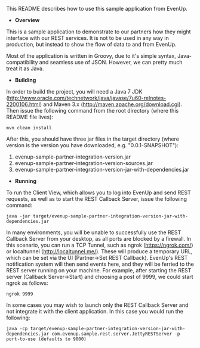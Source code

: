 This README describes how to use this sample application from EvenUp.

* **Overview**

This is a sample application to demonstrate to our partners how they might interface with our REST services.  It is not to be used in any way in production, but instead to show the flow of data to and from EvenUp.

Most of the application is written in Groovy, due to it's simple syntax, Java-compatibility and seamless use of JSON.  However, we can pretty much treat it as Java.


* **Building**

In order to build the project, you will need a Java 7 JDK (http://www.oracle.com/technetwork/java/javase/7u60-relnotes-2200106.html) and Maven 3.x (http://maven.apache.org/download.cgi).  Then issue the following command from the root directory (where this README file lives):

```
mvn clean install
```

After this, you should have three jar files in the target directory (where version is the version you have downloaded, e.g. "0.0.1-SNAPSHOT"):

1. evenup-sample-partner-integration-version.jar 
2. evenup-sample-partner-integration-version-sources.jar
3. evenup-sample-partner-integration-version-jar-with-dependencies.jar

* **Running**

To run the Client View, which allows you to log into EvenUp and send REST requests, as well as to start the REST Callback Server, issue the following command:

```
java -jar target/evenup-sample-partner-integration-version-jar-with-dependencies.jar
```

In many environments, you will be unable to successfully use the REST Callback Server from your desktop, as all ports are blocked by a firewall.  In this scenario, you can run a TCP Tunnel, such as ngrok (https://ngrok.com/) or localtunnel (http://localtunnel.me/).  These will produce a temporary URL, which can be set via the UI (Partner->Set REST Callback).  EvenUp's REST notification system will then send events here, and they will be ferried to the REST server running on your machine.  For example, after starting the REST server (Callback Server->Start) and choosing a post of 9999, we could start ngrok as follows:
```
ngrok 9999
```

In some cases you may wish to launch only the REST Callback Server and not integrate it with the client application.  In this case you would run the following:

```
java -cp target/evenup-sample-partner-integration-version-jar-with-dependencies.jar com.evenup.sample.rest.server.JettyRESTServer -p port-to-use (defaults to 9000)
```

